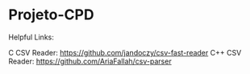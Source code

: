 # Projeto-CPD

Helpful Links: 

C CSV Reader: https://github.com/jandoczy/csv-fast-reader
C++ CSV Reader: https://github.com/AriaFallah/csv-parser
